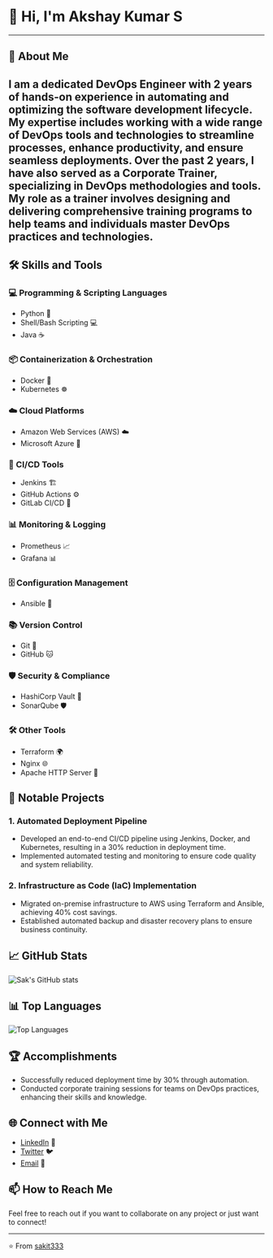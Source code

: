 # 👋 Hi, I'm Akshay Kumar S
---
## 🌟 About Me
I am a dedicated DevOps Engineer with 2 years of hands-on experience in automating and optimizing the software development lifecycle. My expertise includes working with a wide range of DevOps tools and technologies to streamline processes, enhance productivity, and ensure seamless deployments. Over the past 2 years, I have also served as a Corporate Trainer, specializing in DevOps methodologies and tools. My role as a trainer involves designing and delivering comprehensive training programs to help teams and individuals master DevOps practices and technologies.
---
## 🛠️ Skills and Tools

### 💻 Programming & Scripting Languages
- Python 🐍
- Shell/Bash Scripting 💻
- Java ☕

### 📦 Containerization & Orchestration
- Docker 🐳
- Kubernetes ☸️

### ☁️ Cloud Platforms
- Amazon Web Services (AWS) ☁️
- Microsoft Azure 🔵

### 🔄 CI/CD Tools
- Jenkins 🏗️
- GitHub Actions ⚙️
- GitLab CI/CD 🚀

### 📊 Monitoring & Logging
- Prometheus 📈
- Grafana 📊

### 🗄️ Configuration Management
- Ansible 📜

### 📚 Version Control
- Git 🐙
- GitHub 🐱

### 🛡️ Security & Compliance
- HashiCorp Vault 🔐
- SonarQube 🛡️

### 🛠️ Other Tools
- Terraform 🌍
- Nginx 🌐
- Apache HTTP Server 📡

<!-- ## 🎓 Certifications
- AWS Certified Solutions Architect – Associate 🏅
- Certified Kubernetes Administrator (CKA) 🏅
- Docker Certified Associate 🏅 -->

## 🚀 Notable Projects
### 1. **Automated Deployment Pipeline**
- Developed an end-to-end CI/CD pipeline using Jenkins, Docker, and Kubernetes, resulting in a 30% reduction in deployment time.
- Implemented automated testing and monitoring to ensure code quality and system reliability.

### 2. **Infrastructure as Code (IaC) Implementation**
- Migrated on-premise infrastructure to AWS using Terraform and Ansible, achieving 40% cost savings.
- Established automated backup and disaster recovery plans to ensure business continuity.

<!-- ### 3. **Centralized Logging and Monitoring System**
- Set up an ELK stack to centralize logs from multiple microservices, enhancing troubleshooting and performance monitoring.
- Integrated Grafana with Prometheus for real-time system monitoring and alerting. -->

## 📈 GitHub Stats
![Sak's GitHub stats](https://github-readme-stats.vercel.app/api?username=sakit333&show_icons=true&theme=radical)

## 📊 Top Languages
![Top Languages](https://github-readme-stats.vercel.app/api/top-langs/?username=sakit333&layout=compact&theme=radical)

## 🏆 Accomplishments
- Successfully reduced deployment time by 30% through automation.
- Conducted corporate training sessions for teams on DevOps practices, enhancing their skills and knowledge.

<!-- ## 💬 Testimonials
> "Sakit333 is a highly skilled DevOps Engineer who consistently delivers top-notch solutions. Their ability to streamline complex processes is truly impressive." - Jane Doe, CTO at TechCorp

> "Working with Sakit333 has been a pleasure. Their expertise in CI/CD and cloud infrastructure has significantly improved our development workflow." - John Smith, Lead Developer at DevSolutions
-->

## 🌐 Connect with Me
- [LinkedIn](https://www.linkedin.com/in/akshay-kumar-s-11ba69278?utm_source=share&utm_campaign=share_via&utm_content=profile&utm_medium=android_app) 🔗
- [Twitter](https://x.com/Sakdevang?t=VkhoxWQGUpPq3PtcA5z_FA&s=08) 🐦
- [Email](mailto:sak528264@gmail.com.com) 📧

## 📫 How to Reach Me
Feel free to reach out if you want to collaborate on any project or just want to connect!

---
⭐️ From [sakit333](https://github.com/sakit333)
